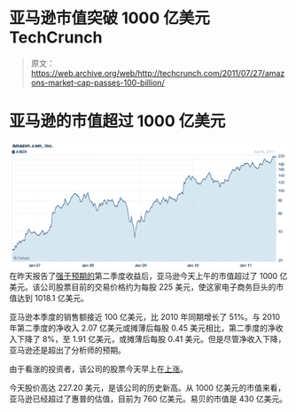 # 亚马逊市值突破 1000 亿美元 TechCrunch

> 原文：<https://web.archive.org/web/http://techcrunch.com/2011/07/27/amazons-market-cap-passes-100-billion/>

# 亚马逊的市值超过 1000 亿美元

![](img/80fb4984cdd4811bec621cb0f680c209.png)
在昨天报告了[强于预期的](https://web.archive.org/web/20230203135641/https://techcrunch.com/2011/07/26/amazon-beats-the-street-sales-up-51-percent-to-9-9b-net-income-down-8-percent/)第二季度收益后，亚马逊今天上午的市值超过了 1000 亿美元。该公司股票目前的交易价格约为每股 225 美元，使这家电子商务巨头的市值达到 1018.1 亿美元。

亚马逊本季度的销售额接近 100 亿美元，比 2010 年同期增长了 51%。与 2010 年第二季度的净收入 2.07 亿美元或摊薄后每股 0.45 美元相比，第二季度的净收入下降了 8%，至 1.91 亿美元，或摊薄后每股 0.41 美元。但是尽管净收入下降，亚马逊还是超出了分析师的预期。

由于看涨的投资者，该公司的股票今天早上在[上涨](https://web.archive.org/web/20230203135641/http://blogs.forbes.com/josephhargett/2011/07/27/amazon-coms-second-quarter-earnings-inspire-bullish-bets/)。

今天股价高达 227.20 美元，是该公司的历史新高。从 1000 亿美元的市值来看，亚马逊已经超过了惠普的估值，目前为 760 亿美元。易贝的市值是 430 亿美元。